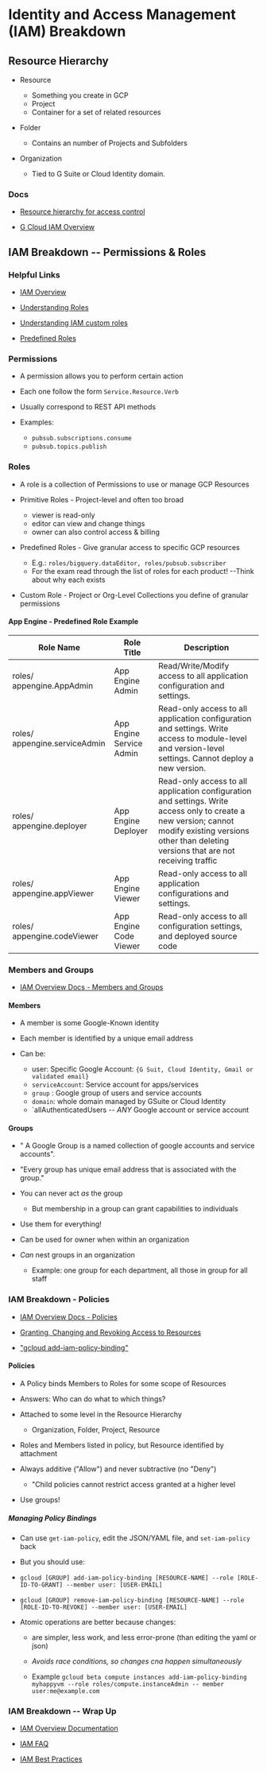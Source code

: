 # Identity and Access Management (IAM) Breakdown

## Resource Hierarchy

* Resource
  * Something you create in GCP
  * Project
  * Container for a set of related resources

* Folder
  * Contains an number of Projects and Subfolders

* Organization
  * Tied to G Suite or Cloud Identity domain.

### Docs

* [Resource hierarchy for access control](https://cloud.google.com/iam/docs/resource-hierarchy-access-control)

* [G Cloud IAM Overview](https://cloud.google.com/iam/docs/resource-hierarchy-access-control)

## IAM Breakdown -- Permissions & Roles

### Helpful Links

* [IAM Overview](https://cloud.google.com/iam/docs/overview)

* [Understanding Roles](https://cloud.google.com/iam/docs/understanding-roles)

* [Understanding IAM custom roles](https://cloud.google.com/iam/docs/understanding-custom-roles)

* [Predefined Roles](https://cloud.google.com/iam/docs/understanding-roles#predefined_roles)

### Permissions

* A permission allows you to perform  certain action

* Each one follow the form `Service.Resource.Verb`

* Usually correspond to REST API methods

* Examples:
  * `pubsub.subscriptions.consume`
  * `pubsub.topics.publish`

### Roles

* A role is a collection of Permissions to use or manage GCP Resources

* Primitive Roles - Project-level and often too broad
  * viewer is read-only
  * editor can view and change things
  * owner can also control access & billing

* Predefined Roles -  Give granular access to specific GCP resources
  * E.g.: `roles/bigquery.dataEditor, roles/pubsub.subscriber`
  * For the exam read through the list of roles for each product!  --Think about why each exists

* Custom Role - Project or Org-Level Collections you define of granular permissions

#### App Engine - Predefined Role Example

| Role Name | Role Title | Description |
| ---- | ----- | ---- |
| roles/ appengine.AppAdmin | App  Engine Admin | Read/Write/Modify access to all application configuration and settings. |
| roles/ appengine.serviceAdmin | App Engine Service Admin | Read-only access to all application configuration and settings.  Write access to module-level and version-level settings. Cannot deploy a new version. |
| roles/ appengine.deployer | App Engine Deployer | Read-only access to all application configuration and settings.  Write access only to create a new version; cannot modify existing versions other than deleting versions that are not receiving traffic|
| roles/ appengine.appViewer | App Engine Viewer | Read-only access to all application configurations and settings. |
| roles/ appengine.codeViewer | App Engine Code Viewer | Read-only access to all configuration settings, and deployed source code |

### Members and Groups

* [IAM Overview Docs - Members and Groups](https://cloud.google.com/iam/docs/overview)

#### Members

* A member is some Google-Known identity

* Each member is identified by a unique email address

* Can be:
  * user: Specific Google Account:  `{G Suit, Cloud Identity, Gmail or validated email}`
  * `serviceAccount`: Service account for apps/services
  * `group` : Google group of users and service accounts
  * `domain`: whole domain managed by GSuite or Cloud Identity
  * `allAuthenticatedUsers --  *ANY* Google account or service account

#### Groups

* " A Google Group is a named collection of google accounts and service accounts".

* "Every group has unique email address that is associated with the group."

* You can never act *as* the group
  * But membership in a group can grant capabilities to individuals

* Use them for everything!

* Can be used for owner when within an organization

* *Can* nest groups in an organization
  * Example: one group for each department, all those in group for all staff

### IAM Breakdown - Policies

* [IAM Overview Docs - Policies](https://cloud.google.com/iam/docs/overview)

* [Granting, Changing and Revoking Access to Resources](https://cloud.google.com/iam/docs/granting-changing-revoking-access)

* ["gcloud add-iam-policy-binding"](https://www.google.com/search?q=gcloud+add-iam-policy-binding+site%3Acloud.google.com)

#### Policies

* A Policy binds Members to Roles for some scope of Resources

* Answers: Who can do what to which things?

* Attached to some level in the Resource Hierarchy
  * Organization, Folder, Project, Resource

* Roles and Members listed in policy, but Resource identified by attachment

* Always additive ("Allow") and never subtractive (no "Deny")
  * "Child policies cannot restrict access granted at a higher level

* Use groups!

##### Managing Policy Bindings

* Can use `get-iam-policy`, edit the JSON/YAML file, and `set-iam-policy` back

* But you should use:

* `gcloud [GROUP] add-iam-policy-binding [RESOURCE-NAME] --role [ROLE-ID-TO-GRANT] --member user: [USER-EMAIL]`

* `gcloud [GROUP] remove-iam-policy-binding [RESOURCE-NAME] --role [ROLE-ID-TO-REVOKE] --member user: [USER-EMAIL]`

* Atomic operations are better because changes:

  * are simpler, less work, and less error-prone (than editing the yaml or json)

  * *Avoids race conditions, so changes cna happen simultaneously*

  * Example `gcloud beta compute instances add-iam-policy-binding myhappyvm --role roles/compute.instanceAdmin -- member user:me@example.com`

### IAM Breakdown -- Wrap Up

* [IAM Overview Documentation](https://cloud.google.com/iam/docs/overview)

* [IAM FAQ](https://cloud.google.com/iam/docs/faq)

* [IAM Best Practices](https://cloud.google.com/iam/docs/using-iam-securely)
